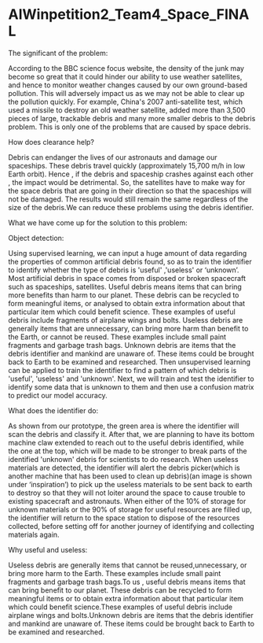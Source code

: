 # AIWinpetition2_Team4_Space_FINAL
The significant of the problem:

According to the BBC science focus website, the density of the junk may become so great that it could hinder our ability to use weather satellites, and hence to monitor weather changes caused by our own ground-based pollution. This will adversely impact us as we may not be able to clear up the pollution quickly. For example, China's 2007 anti-satellite test, which used a missile to destroy an old weather satellite, added more than 3,500 pieces of large, trackable debris and many more smaller debris to the debris problem. This is only one of the problems that are caused by space debris. 

How does clearance help? 

Debris can endanger the lives of our astronauts and damage our spaceships. These debris travel quickly (approximately 15,700 m/h in low Earth orbit). Hence , if the debris and spaceship crashes against each other , the impact would be detrimental. So, the satellites have to make way for the space debris that are going in their direction so that the spaceships will not be damaged. The results would still remain the same regardless of the size of the debris.We can reduce these problems using the debris identifier.

What we have come up for the solution to this problem:

Object detection:

Using supervised learning, we can input a huge amount of data regarding the properties of common artificial debris found, so as to train the identifier to identify whether the type of debris is 'useful' ,'useless' or ‘unknown’. Most artificial debris in space comes from disposed or broken spacecraft such as spaceships, satellites. 
Useful debris means items that can bring more benefits than harm to our planet. These debris can be recycled to form meaningful items, or analysed to obtain extra information about that particular item which could benefit science. These examples of useful debris include fragments of airplane wings and bolts. 
Useless debris are generally items that are unnecessary, can bring more harm than benefit to the Earth, or cannot be reused. These examples include small paint fragments and garbage trash bags. 
Unknown debris are items that the debris identifier and mankind are unaware of. These items could be brought back to Earth to be examined and researched. 
Then unsupervised learning can be applied to train the identifier to find a pattern of which debris is 'useful', 'useless' and 'unknown'. Next, we will train and test the identifier to identify some data that is unknown to them and then use a confusion matrix to predict our model accuracy. 

What does the identifier do:

As shown from our prototype, the green area is where the identifier will scan the debris and classify it. After that, we are planning to have its bottom machine claw extended to reach out to the useful debris identified, while the one at the top, which will be made to be stronger to break parts of the identified 'unknown' debris for scientists to do research. When useless materials are detected, the identifier will alert the debris picker(which is another machine that has been used to clean up debris)(an image is shown under ‘inspiration’) to pick up the useless materials to be sent back to earth to destroy so that they will not loiter around the space to cause trouble to existing spacecraft and astronauts. When either of the 10% of storage for unknown materials or the 90% of storage for useful resources are filled up, the identifier will return to the space station to dispose of the resources collected, before setting off for another journey of identifying and collecting materials again.

Why useful and useless:

Useless debris are generally items that cannot be reused,unnecessary, or bring more harm to the Earth. These examples include small paint fragments and garbage trash bags.To us , useful debris means items that can bring benefit to our planet. These debris can be recycled to form meaningful items or to obtain extra information about that particular item which could benefit science.These examples of useful debris include  airplane wings and bolts.Unknown debris are items that the debris identifier and mankind are unaware of. These items could be brought back to Earth to be examined and researched.  
